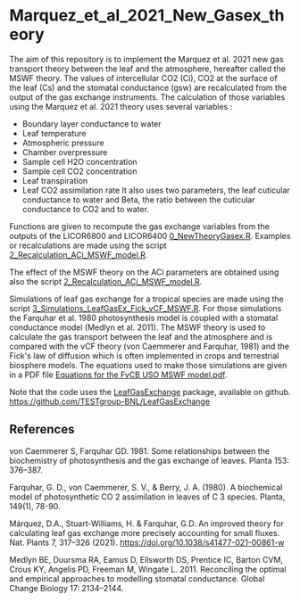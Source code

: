 # Marquez_et_al_2021_New_Gasex_theory
 
 The aim of this repository is to implement the Marquez et al. 2021 new gas transport theory between the leaf and the atmosphere, hereafter called the MSWF theory.
 The values of intercellular CO2 (Ci), CO2 at the surface of the leaf (Cs) and the stomatal conductance (gsw) are recalculated from the output of the gas exchange instruments.
 The calculation of those variables using the Marquez et al. 2021 theory uses several variables :
 - Boundary layer conductance to water
 - Leaf temperature
 - Atmospheric pressure
 - Chamber overpressure
 - Sample cell H2O concentration
 - Sample cell CO2 concentration
 - Leaf transpiration
 - Leaf CO2 assimilation rate
It also uses two parameters, the leaf cuticular conductance to water and Beta, the ratio between the cuticular conductance to CO2 and to water. 

Functions are given to recompute the gas exchange variables from the outputs of the LICOR6800 and LICOR6400 [0_NewTheoryGasex.R](https://github.com/TESTgroup-BNL/Marquez_et_al_2021_New_Gasex_theory/blob/main/0_NewTheoryGasex.R). Examples or recalculations are made using the script [2_Recalculation_ACi_MSWF_model.R](https://github.com/TESTgroup-BNL/Marquez_et_al_2021_New_Gasex_theory/blob/main/2_Recalculation_ACi_MSWF_model.R).

The effect of the MSWF theory on the ACi parameters are obtained using also the script [2_Recalculation_ACi_MSWF_model.R](https://github.com/TESTgroup-BNL/Marquez_et_al_2021_New_Gasex_theory/blob/main/2_Recalculation_ACi_MSWF_model.R).

Simulations of leaf gas exchange for a tropical species are made using the script [3_Simulations_LeafGasEx_Fick_vCF_MSWF.R](https://github.com/TESTgroup-BNL/Marquez_et_al_2021_New_Gasex_theory/blob/main/3_Simulations_LeafGasEx_Fick_vCF_MSWF.R). For those simulations the Farquhar et al. 1980 photosynthesis model is coupled with a stomatal conductance model (Medlyn et al. 2011). The MSWF theory is used to calculate the gas transport between the leaf and the atmosphere and is compared with the vCF theory (von Caemmerer and Farquhar, 1981) and the Fick's law of diffusion which is often implemented in crops and terrestrial biosphere models. The equations used to make those simulations are given in a PDF file [Equations for the FvCB USO MSWF model.pdf](https://github.com/TESTgroup-BNL/Marquez_et_al_2021_New_Gasex_theory/blob/main/Equations%20for%20the%20FvCB%20USO%20MSWF%20model.pdf).

Note that the code uses the [LeafGasExchange](https://github.com/TESTgroup-BNL/LeafGasExchange) package, available on github. https://github.com/TESTgroup-BNL/LeafGasExchange


## References
von Caemmerer S, Farquhar GD. 1981. Some relationships between the biochemistry of photosynthesis and the gas exchange of leaves. Planta 153: 376–387.

Farquhar, G. D., von Caemmerer, S. V., & Berry, J. A. (1980). A biochemical model of photosynthetic CO 2 assimilation in leaves of C 3 species. Planta, 149(1), 78-90.

Márquez, D.A., Stuart-Williams, H. & Farquhar, G.D. An improved theory for calculating leaf gas exchange more precisely accounting for small fluxes. Nat. Plants 7, 317–326 (2021). https://doi.org/10.1038/s41477-021-00861-w

Medlyn BE, Duursma RA, Eamus D, Ellsworth DS, Prentice IC, Barton CVM, Crous KY, Angelis PD, Freeman M, Wingate L. 2011. Reconciling the optimal and empirical approaches to modelling stomatal conductance. Global Change Biology 17: 2134–2144.
